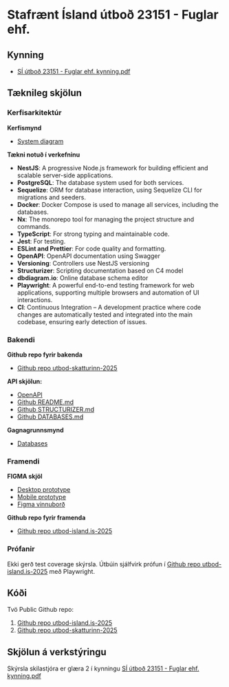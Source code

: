 # Stafrænt Ísland útboð 23151 - Fuglar ehf.

## Kynning
* [SÍ útboð 23151 - Fuglar ehf. kynning.pdf](./Kynning/SÍ%20útboð%2023151%20-%20Fuglar%20ehf%20kynning.pdf)

## Tæknileg skjölun
### Kerfisarkitektúr
**Kerfismynd**
* [System diagram](./System_Diagram/STRUCTURIZER.md)

**Tækni notuð í verkefninu**
* **NestJS**: A progressive Node.js framework for building efficient and scalable server-side applications.
* **PostgreSQL**: The database system used for both services.
* **Sequelize**: ORM for database interaction, using Sequelize CLI for migrations and seeders.
* **Docker**: Docker Compose is used to manage all services, including the databases.
* **Nx**: The monorepo tool for managing the project structure and commands.
* **TypeScript**: For strong typing and maintainable code.
* **Jest**: For testing.
* **ESLint and Prettier**: For code quality and formatting.
* **OpenAPI**: OpenAPI documentation using Swagger
* **Versioning**: Controllers use NestJS versioning
* **Structurizer**: Scripting documentation based on C4 model
* **dbdiagram.io**: Online database schema editor
* **Playwright**: A powerful end-to-end testing framework for web applications, supporting multiple browsers and automation of UI interactions.
* **CI**: Continuous Integration – A development practice where code changes are automatically tested and integrated into the main codebase, ensuring early detection of issues. 

### Bakendi
**Github repo fyrir bakenda**
* [Github repo utbod-skatturinn-2025](https://github.com/Fuglar-ehf/utbod-skatturinn-2025)
  
**API skjölun:** 
  * [OpenAPI](./OpenAPI/OPENAPI.md)
  * [Github README.md](../README.md)
  * [Github STRUCTURIZER.md](../docs/STRUCTURIZER.md)
  * [Github DATABASES.md](../docs/DATABASES.md)

**Gagnagrunnsmynd** 
* [Databases](./Database/DATABASES.md)

### Framendi
**FIGMA skjöl**
* [Desktop prototype](https://www.figma.com/proto/1h6EXOaujYnOrwW611e1wZ/Fuglar-x-Metall-%C3%BAbo%C3%B0sverkefni?page-id=1%3A62&node-id=6-2287&viewport=1373%2C-357%2C0.07&t=0FnwM3gKUPczXZvY-1&scaling=scale-down&content-scaling=fixed&starting-point-node-id=6%3A2287)
* [Mobile prototype](https://www.figma.com/proto/1h6EXOaujYnOrwW611e1wZ/Fuglar-x-Metall-%C3%BAbo%C3%B0sverkefni?page-id=178%3A12111&node-id=114-13227&viewport=-3649%2C-4459%2C0.49&t=VmpKOXb5wQSoXJIv-1&scaling=scale-down&content-scaling=fixed&starting-point-node-id=114%3A13227)
* [Figma vinnuborð](https://www.figma.com/design/1h6EXOaujYnOrwW611e1wZ/Fuglar-x-Metall-%C3%BAbo%C3%B0sverkefni?node-id=1-62&t=yMJgQBrat1bYsftt-1)

**Github repo fyrir framenda**
* [Github repo utbod-island.is-2025](https://github.com/Fuglar-ehf/utbod-island.is-2025)

### Prófanir
  Ekki gerð test coverage skýrsla. Útbúin sjálfvirk prófun í [Github repo utbod-island.is-2025](https://github.com/Fuglar-ehf/utbod-island.is-2025) með Playwright.

## Kóði
Tvö Public Github repo:
1. [Github repo utbod-island.is-2025](https://github.com/Fuglar-ehf/utbod-island.is-2025)
2. [Github repo utbod-skatturinn-2025](https://github.com/Fuglar-ehf/utbod-skatturinn-2025)


## Skjölun á verkstýringu
Skýrsla skilastjóra er glæra 2 í kynningu [SÍ útboð 23151 - Fuglar ehf. kynning.pdf](./Kynning/SÍ%20útboð%2023151%20-%20Fuglar%20ehf%20kynning.pdf)

